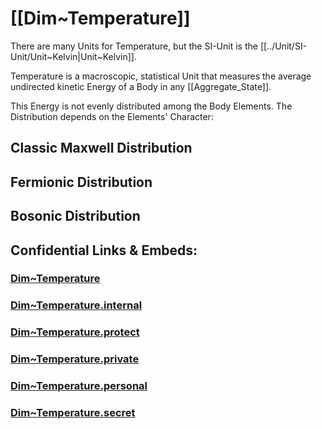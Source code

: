 ﻿
# [[Dim~Temperature]]  

There are many Units for Temperature, but the SI-Unit is the [[../Unit/SI-Unit/Unit~Kelvin|Unit~Kelvin]].   

Temperature is a macroscopic, statistical Unit that measures the average undirected kinetic Energy of a Body in any [[Aggregate_State]].  

This Energy is not evenly distributed among the Body Elements. 
The Distribution depends on the Elements' Character: 

## Classic Maxwell Distribution 


## Fermionic Distribution 


## Bosonic Distribution 




## Confidential Links & Embeds: 

### [Dim~Temperature](/_public/Dimension/Dim~Temperature.md) 

### [Dim~Temperature.internal](/_internal/Dimension/Dim~Temperature.internal.md) 

### [Dim~Temperature.protect](/_protect/Dimension/Dim~Temperature.protect.md) 

### [Dim~Temperature.private](/_private/Dimension/Dim~Temperature.private.md) 

### [Dim~Temperature.personal](/_personal/Dimension/Dim~Temperature.personal.md) 

### [Dim~Temperature.secret](/_secret/Dimension/Dim~Temperature.secret.md) 
